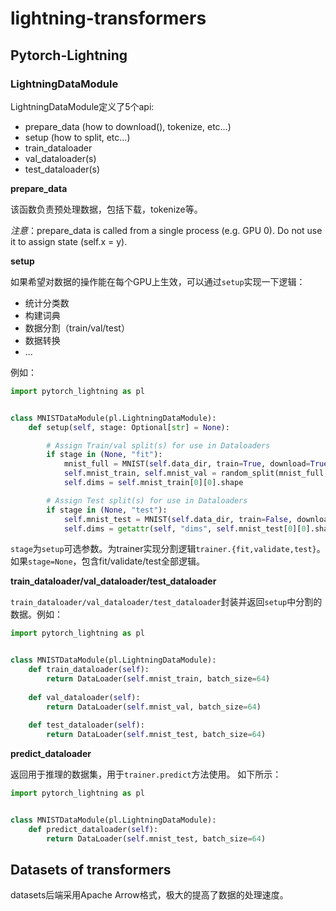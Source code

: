 # lightning-transformers

## Pytorch-Lightning

### LightningDataModule

LightningDataModule定义了5个api:
  - prepare_data (how to download(), tokenize, etc…)
  - setup (how to split, etc…)
  - train_dataloader
  - val_dataloader(s)
  - test_dataloader(s)

**prepare_data**

该函数负责预处理数据，包括下载，tokenize等。

*注意*：prepare_data is called from a single process (e.g. GPU 0). Do not use it to assign state (self.x = y).


**setup**

如果希望对数据的操作能在每个GPU上生效，可以通过`setup`实现一下逻辑：

  - 统计分类数
  - 构建词典
  - 数据分割（train/val/test）
  - 数据转换
  - ...

例如：

```python
import pytorch_lightning as pl


class MNISTDataModule(pl.LightningDataModule):
    def setup(self, stage: Optional[str] = None):

        # Assign Train/val split(s) for use in Dataloaders
        if stage in (None, "fit"):
            mnist_full = MNIST(self.data_dir, train=True, download=True, transform=self.transform)
            self.mnist_train, self.mnist_val = random_split(mnist_full, [55000, 5000])
            self.dims = self.mnist_train[0][0].shape

        # Assign Test split(s) for use in Dataloaders
        if stage in (None, "test"):
            self.mnist_test = MNIST(self.data_dir, train=False, download=True, transform=self.transform)
            self.dims = getattr(self, "dims", self.mnist_test[0][0].shape)
```

`stage`为`setup`可选参数。为trainer实现分割逻辑`trainer.{fit,validate,test}`。如果`stage=None`，包含fit/validate/test全部逻辑。

**train_dataloader/val_dataloader/test_dataloader**

`train_dataloader/val_dataloader/test_dataloader`封装并返回`setup`中分割的数据。例如：

```python
import pytorch_lightning as pl


class MNISTDataModule(pl.LightningDataModule):
    def train_dataloader(self):
        return DataLoader(self.mnist_train, batch_size=64)
        
    def val_dataloader(self):
        return DataLoader(self.mnist_val, batch_size=64)
        
    def test_dataloader(self):
        return DataLoader(self.mnist_test, batch_size=64)
```

**predict_dataloader**

返回用于推理的数据集，用于`trainer.predict`方法使用。 如下所示：

```python
import pytorch_lightning as pl


class MNISTDataModule(pl.LightningDataModule):
    def predict_dataloader(self):
        return DataLoader(self.mnist_test, batch_size=64)
```


## Datasets of transformers

datasets后端采用Apache Arrow格式，极大的提高了数据的处理速度。
